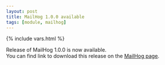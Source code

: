 ```yaml
---
layout: post
title: MailHog 1.0.0 available
tags: [module, mailhog]
---
```

{% include vars.html %}

Release of MailHog 1.0.0 is now available.<br />
You can find link to download this release on the [MailHog page](/bins/mailhog).